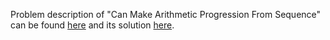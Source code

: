 Problem description of "Can Make Arithmetic Progression From Sequence" can be found [here](https://leetcode.com/problems/can-make-arithmetic-progression-from-sequence/) and its solution [here](https://github.com/aurimas13/Solutions-To-Problems/blob/main/LeetCode/Python%20Solutions/Can%20Make%20Arithmetic%20Progression%20From%20Sequence/make.py).